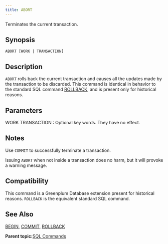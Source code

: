 ```yaml
---
title: ABORT 
---
```


Terminates the current transaction.

## <a id="section2"></a>Synopsis 

``` {#sql_command_synopsis}
ABORT [WORK | TRANSACTION]
```

## <a id="section3"></a>Description 

`ABORT` rolls back the current transaction and causes all the updates made by the transaction to be discarded. This command is identical in behavior to the standard SQL command [ROLLBACK](ROLLBACK.html), and is present only for historical reasons.

## <a id="section4"></a>Parameters 

WORK
TRANSACTION
:   Optional key words. They have no effect.

## <a id="section5"></a>Notes 

Use `COMMIT` to successfully terminate a transaction.

Issuing `ABORT` when not inside a transaction does no harm, but it will provoke a warning message.

## <a id="section6"></a>Compatibility 

This command is a Greenplum Database extension present for historical reasons. `ROLLBACK` is the equivalent standard SQL command.

## <a id="section7"></a>See Also 

[BEGIN](BEGIN.html), [COMMIT](COMMIT.html), [ROLLBACK](ROLLBACK.html)

**Parent topic:**[SQL Commands](../sql_commands/sql_ref.html)

